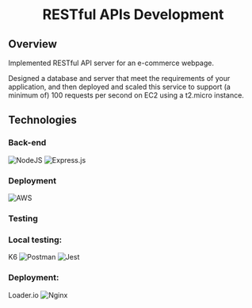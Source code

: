 <div align="center">
            
# RESTful APIs Development

</div>

## Overview 
Implemented RESTful API server for an e-commerce webpage.

Designed a database and server that meet the requirements of your application, and then deployed and scaled this service to support (a minimum of) 100 requests per second on EC2 using a t2.micro instance.

## Technologies 

### Back-end 
  ![NodeJS](https://img.shields.io/badge/node.js-6DA55F?style=for-the-badge&logo=node.js&logoColor=white)
  ![Express.js](https://img.shields.io/badge/express.js-%23404d59.svg?style=for-the-badge&logo=express&logoColor=%2361DAFB)
  
### Deployment
![AWS](https://img.shields.io/badge/AWS-%23FF9900.svg?style=for-the-badge&logo=amazon-aws&logoColor=white)

### Testing

### Local testing: 
K6
![Postman](https://img.shields.io/badge/Postman-FF6C37?style=for-the-badge&logo=postman&logoColor=white)
![Jest](https://img.shields.io/badge/-jest-%23C21325?style=for-the-badge&logo=jest&logoColor=white)

### Deployment: 
Loader.io
![Nginx](https://img.shields.io/badge/nginx-%23009639.svg?style=for-the-badge&logo=nginx&logoColor=white)

